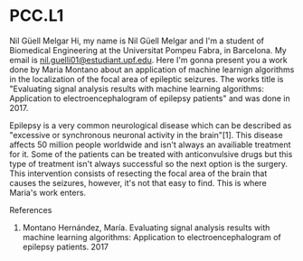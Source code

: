 # PCC.L1
Nil Güell Melgar
Hi, my name is Nil Güell Melgar and I'm a student of Biomedical Engineering at the Universitat Pompeu Fabra, in Barcelona. My email is nil.guelli01@estudiant.upf.edu. Here I'm gonna present you a work done by Maria Montano about an application of machine learnign algorithms in the localization of the focal area of epileptic seizures. The works title is "Evaluating signal analysis results with machine learning algorithms: Application to electroencephalogram of epilepsy patients" and was done in 2017.

Epilepsy is a very common neurological disease which can be described as "excessive or synchronous neuronal activity in the brain"[1]. This disease affects 50 million people worldwide and isn't always an availiable treatment for it. Some of the patients can be treated with anticonvulsive drugs but this type of treatment isn't always successful so the next option is the surgery. This intervention consists of resecting the focal area of the brain that causes the seizures, however, it's not that easy to find. This is where Maria's work enters.



References
1. Montano Hernández, María. Evaluating signal analysis results with machine learning algorithms: Application to electroencephalogram of epilepsy patients. 2017
